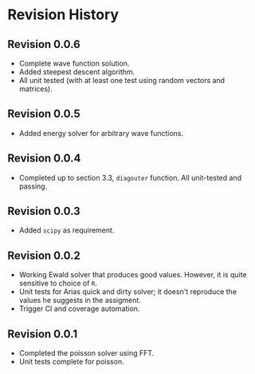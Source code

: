 # Revision History

## Revision 0.0.6

- Complete wave function solution.
- Added steepest descent algorithm.
- All unit tested (with at least one test using random vectors and matrices).

## Revision 0.0.5

- Added energy solver for arbitrary wave functions.

## Revision 0.0.4

- Completed up to section 3.3, `diagouter` function. All unit-tested and passing.

## Revision 0.0.3

- Added `scipy` as requirement.

## Revision 0.0.2

- Working Ewald solver that produces good values. However, it is quite sensitive to choice of `R`.
- Unit tests for Arias quick and dirty solver; it doesn't reproduce the values he suggests in the assigment.
- Trigger CI and coverage automation.

## Revision 0.0.1

- Completed the poisson solver using FFT.
- Unit tests complete for poisson.